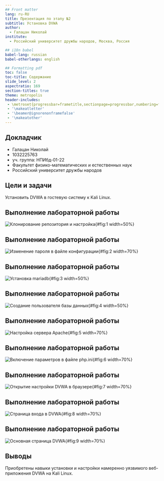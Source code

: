 ```yaml
---
## Front matter
lang: ru-RU
title: Презентация по этапу №2
subtitle: Установка DVWA
author:
  - Галацан Николай
institute:
  - Российский университет дружбы народов, Москва, Россия

## i18n babel
babel-lang: russian
babel-otherlangs: english

## Formatting pdf
toc: false
toc-title: Содержание
slide_level: 2
aspectratio: 169
section-titles: true
theme: metropolis
header-includes:
 - \metroset{progressbar=frametitle,sectionpage=progressbar,numbering=fraction}
 - '\makeatletter'
 - '\beamer@ignorenonframefalse'
 - '\makeatother'
---
```



## Докладчик

  * Галацан Николай
  * 1032225763
  * уч. группа: НПИбд-01-22
  * Факультет физико-математических и естественных наук
  * Российский университет дружбы народов

## Цели и задачи

Установить DVWA в гостевую систему к Kali Linux.

## Выполнение лабораторной работы

![Клонирование репозитория и настройка](image/1.png){#fig:1 width=50%}

## Выполнение лабораторной работы

![Изменение пароля в файле конфигурации](image/2.png){#fig:2 width=70%}

## Выполнение лабораторной работы

![Установка mariadb](image/3.png){#fig:3 width=50%}

## Выполнение лабораторной работы

![Создание пользователя базы данных](image/4.png){#fig:4 width=50%}

## Выполнение лабораторной работы

![Настройка сервера Apache](image/5.png){#fig:5 width=70%}

## Выполнение лабораторной работы

![Включение параметров в файле php.ini](image/6.png){#fig:6 width=70%}

## Выполнение лабораторной работы

![Открытие настройки DVWA в браузере](image/7.png){#fig:7 width=70%}

## Выполнение лабораторной работы

![Страница входа в DVWA](image/8.png){#fig:8 width=70%}

## Выполнение лабораторной работы

![Основная страница DVWA](image/9.png){#fig:9 width=70%}

## Выводы

Приобретены навыки установки и настройки намеренно уязвимого веб-приложения DVWA на Kali Linux.


